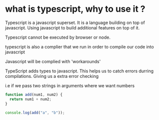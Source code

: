 # what is typescript, why to use it ?

Typescript is a javascript superset.
It is a language building on top of javascript. Using javascript to build additional features on top of it.

Typescript cannot be executed by browser or node.

typescript is also a complier that we run in order to compile our code into javascript

Javascript will be complied with 'workarounds'

TypeScript adds types to javascript.
This helps us to catch errors durring compilations. Giving us a extra error checking

i.e if we pass two strings in arguments where we want numbers

```javascript
function add(num1, num2) {
  return num1 + num2;
}

console.log(add("a", "b"));
```
